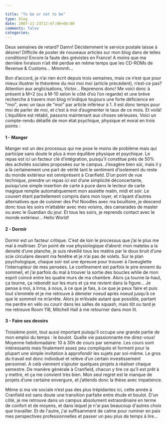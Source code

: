 ```yaml
---

title: "To be or not to be"
type: blog
date: 2007-11-23T12:47:00+00:00
comments: false
categories: 
---
```


 Deux semaines de retard? Damn! Décidemment le service postale laisse à désirer! Difficile de poster de nouveaux articles sur mon blog dans de telles conditions! Encore la faute des grévistes en France! A moins que ma dernière livraison n’ait été perdue en même temps que les CD-ROMs de Revenue & Customs... Mmmmh...

 Bon d’accord, je n’ai rien écrit depuis trois semaines, mais ce n’est que pour mieux illustrer le théorème du moi moi moi (article précédent), n’est-ce pas? Attention aux anglicisations, Victor... Reprenons donc! Me voici donc à présent à M+2 (ou à M-10 selon le côté d’où l’on regarde) et une brève recherche à travers mon blog m’indique toujours une forte déficience en "moi", avec un taux de "moi" par article inférieur à 1. Il est donc temps pour moi de parler de moi, et c’est à moi d’augmenter le taux de ce mois. Et voilà! L’équilibre est rétabli, passons maintenant aux choses sérieuses. Voici un compte-rendu détaillé de mon état psychique, physique et moral en trois points :

 #### 1 - Manger

 Manger est un des processus qui me pose le moins de problème mais qui participe sans doute le plus à mon équilibre physique et psychique. Le repas est ici un facteur clé d’intégration, puisqu’il constitue près de 50% des activités sociales proposées sur le campus. J’exagère bien sûr, mais il y a là certainement une part de vérité tant le sentiment d’isolement du reste du monde extérieur est omniprésent à Cranfield. D’un point de vue technique, prendre un repas ici est d’une simplicité déconcertante, puisqu’une simple insertion de carte à puce dans le lecteur de carte magique remplie automatiquement mon assiette matin, midi et soir. Le couvert étant partiellement compris dans mon loyer, et n’ayant d’autres alternatives que de cuisiner des Pot Noodles avec ma bouilloire, je descend donc tous les soirs m’attabler avec mes voisins, des camarades de master ou avec le Guardian du jour. Et tous les soirs, je reprends contact avec le monde extérieur... Hello World!

 #### 2 - Dormir

 Dormir est un facteur critique. C’est de loin le processus que j’ai le plus me mal à maîtriser. D’un point de vue physiologique d’abord: mon matelas a la densité d’une planche, je suis réveillé tous les matins par le doux bruit d’une scie circulaire devant ma fenêtre et je n’ai pas de volets. Sur le plan psychologique, chaque soir est une épreuve pour trouver à l’aveuglette l’interrupteur de mes pensées. Le confinement est parfois le pire ennemi du sommeil, et j’ai parfois du mal à trouver la sortie des boucles while de mon esprit coincé entre les quatre murs de ma chambre. Alors ça tourne la-haut, ça tourne, ça rebondit sur les murs et ça me revient dans la figure... Je pense à moi, à Irma, à nous, à ce que je fais, à ce que je peux faire et puis tout s’emmèle et je me retrouve à démeler noeud après noeud jusqu’à ce que le sommeil ne m’arrête. Alors je m’évade autant que possible, partant me perdre en vélo ou courir dans les salles de squash, mais tôt ou tard je me retrouve Room 118, Mitchell Hall à me retourner dans mon lit.

 #### 3 - Faire ses devoirs

 Troisième point, tout aussi important puisqu’il occupe une grande partie de mon emploi du temps : le boulot. Quelle vie passionnante me direz-vous! Moyenne hebdomadaire: 10 à 30h de cours par semaine. Les cours sont intéressants mais finalement assez peu compliqués et forment pour la plupart une simple invitation à approfondir les sujets par soi-même. Le gros du travail est donc individuel et relève d’un certain investissement personnel. A celà viennent s’ajouter quelques projets à réaliser chaque semestre. De manière générale à Cranfield, chacun y tire ce qu’il est prêt à y mettre, et ça me convient très bien. Mon seul regret est le manque de projets d’une certaine envergure, et j’attends donc la thèse avec impatience.
 
 Même si ma vie sociale n’est pas des plus trépidantes ici, cette année à Cranfield est sans doute une transition parfaite entre étude et boulot. D'un côté, je me retrouve dans un campus absolument extraordinaire en terme de confort et de moyens, et dans lequel je n'ai pas beaucoup d'autres choix que travailler. Et de l'autre, j'ai suffisamment de calme pour ruminer en paix mes perspectives professionnelles et passer un peu plus de temps à lire...
